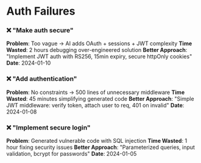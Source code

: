 # Auth Failures

### ❌ "Make auth secure"
**Problem**: Too vague → AI adds OAuth + sessions + JWT complexity
**Time Wasted**: 2 hours debugging over-engineered solution
**Better Approach**: "Implement JWT auth with RS256, 15min expiry, secure httpOnly cookies"
**Date**: 2024-01-10

### ❌ "Add authentication"
**Problem**: No constraints → 500 lines of unnecessary middleware
**Time Wasted**: 45 minutes simplifying generated code
**Better Approach**: "Simple JWT middleware: verify token, attach user to req, 401 on invalid"
**Date**: 2024-01-08

### ❌ "Implement secure login"
**Problem**: Generated vulnerable code with SQL injection
**Time Wasted**: 1 hour fixing security issues
**Better Approach**: "Parameterized queries, input validation, bcrypt for passwords"
**Date**: 2024-01-05